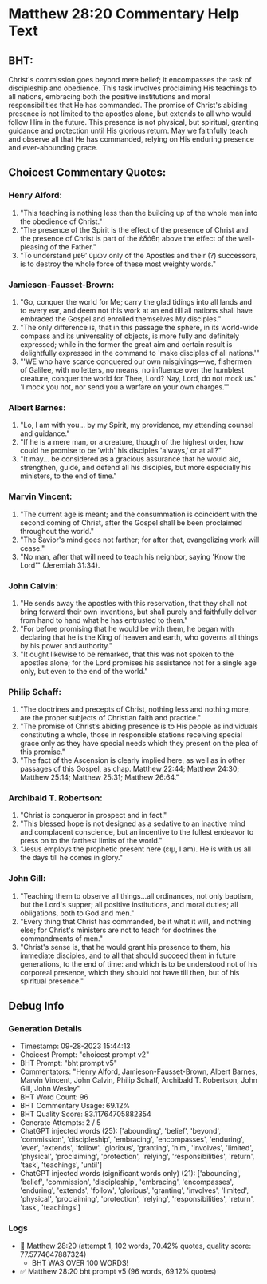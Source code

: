 # Matthew 28:20 Commentary Help Text

## BHT:
Christ's commission goes beyond mere belief; it encompasses the task of discipleship and obedience. This task involves proclaiming His teachings to all nations, embracing both the positive institutions and moral responsibilities that He has commanded. The promise of Christ's abiding presence is not limited to the apostles alone, but extends to all who would follow Him in the future. This presence is not physical, but spiritual, granting guidance and protection until His glorious return. May we faithfully teach and observe all that He has commanded, relying on His enduring presence and ever-abounding grace.

## Choicest Commentary Quotes:
### Henry Alford:
1. "This teaching is nothing less than the building up of the whole man into the obedience of Christ."
2. "The presence of the Spirit is the effect of the presence of Christ and the presence of Christ is part of the ἐδόθη above the effect of the well-pleasing of the Father."
3. "To understand μεθʼ ὑμῶν only of the Apostles and their (?) successors, is to destroy the whole force of these most weighty words."

### Jamieson-Fausset-Brown:
1. "Go, conquer the world for Me; carry the glad tidings into all lands and to every ear, and deem not this work at an end till all nations shall have embraced the Gospel and enrolled themselves My disciples."
2. "The only difference is, that in this passage the sphere, in its world-wide compass and its universality of objects, is more fully and definitely expressed; while in the former the great aim and certain result is delightfully expressed in the command to 'make disciples of all nations.'"
3. "'WE who have scarce conquered our own misgivings—we, fishermen of Galilee, with no letters, no means, no influence over the humblest creature, conquer the world for Thee, Lord? Nay, Lord, do not mock us.' 'I mock you not, nor send you a warfare on your own charges.'"

### Albert Barnes:
1. "Lo, I am with you... by my Spirit, my providence, my attending counsel and guidance."
2. "If he is a mere man, or a creature, though of the highest order, how could he promise to be 'with' his disciples 'always,' or at all?"
3. "It may... be considered as a gracious assurance that he would aid, strengthen, guide, and defend all his disciples, but more especially his ministers, to the end of time."

### Marvin Vincent:
1. "The current age is meant; and the consummation is coincident with the second coming of Christ, after the Gospel shall be been proclaimed throughout the world."
2. "The Savior's mind goes not farther; for after that, evangelizing work will cease."
3. "No man, after that will need to teach his neighbor, saying 'Know the Lord'" (Jeremiah 31:34).

### John Calvin:
1. "He sends away the apostles with this reservation, that they shall not bring forward their own inventions, but shall purely and faithfully deliver from hand to hand what he has entrusted to them."
2. "For before promising that he would be with them, he began with declaring that he is the King of heaven and earth, who governs all things by his power and authority."
3. "It ought likewise to be remarked, that this was not spoken to the apostles alone; for the Lord promises his assistance not for a single age only, but even to the end of the world."

### Philip Schaff:
1. "The doctrines and precepts of Christ, nothing less and nothing more, are the proper subjects of Christian faith and practice."
2. "The promise of Christ’s abiding presence is to His people as individuals constituting a whole, those in responsible stations receiving special grace only as they have special needs which they present on the plea of this promise."
3. "The fact of the Ascension is clearly implied here, as well as in other passages of this Gospel, as chap. Matthew 22:44; Matthew 24:30; Matthew 25:14; Matthew 25:31; Matthew 26:64."

### Archibald T. Robertson:
1. "Christ is conqueror in prospect and in fact."
2. "This blessed hope is not designed as a sedative to an inactive mind and complacent conscience, but an incentive to the fullest endeavor to press on to the farthest limits of the world."
3. "Jesus employs the prophetic present here (ειμ, I am). He is with us all the days till he comes in glory."

### John Gill:
1. "Teaching them to observe all things...all ordinances, not only baptism, but the Lord's supper; all positive institutions, and moral duties; all obligations, both to God and men."
2. "Every thing that Christ has commanded, be it what it will, and nothing else; for Christ's ministers are not to teach for doctrines the commandments of men."
3. "Christ's sense is, that he would grant his presence to them, his immediate disciples, and to all that should succeed them in future generations, to the end of time: and which is to be understood not of his corporeal presence, which they should not have till then, but of his spiritual presence."


## Debug Info
### Generation Details
- Timestamp: 09-28-2023 15:44:13
- Choicest Prompt: "choicest prompt v2"
- BHT Prompt: "bht prompt v5"
- Commentators: "Henry Alford, Jamieson-Fausset-Brown, Albert Barnes, Marvin Vincent, John Calvin, Philip Schaff, Archibald T. Robertson, John Gill, John Wesley"
- BHT Word Count: 96
- BHT Commentary Usage: 69.12%
- BHT Quality Score: 83.11764705882354
- Generate Attempts: 2 / 5
- ChatGPT injected words (25):
	['abounding', 'belief', 'beyond', 'commission', 'discipleship', 'embracing', 'encompasses', 'enduring', 'ever', 'extends', 'follow', 'glorious', 'granting', 'him', 'involves', 'limited', 'physical', 'proclaiming', 'protection', 'relying', 'responsibilities', 'return', 'task', 'teachings', 'until']
- ChatGPT injected words (significant words only) (21):
	['abounding', 'belief', 'commission', 'discipleship', 'embracing', 'encompasses', 'enduring', 'extends', 'follow', 'glorious', 'granting', 'involves', 'limited', 'physical', 'proclaiming', 'protection', 'relying', 'responsibilities', 'return', 'task', 'teachings']

### Logs
- 🔄 Matthew 28:20 (attempt 1, 102 words, 70.42% quotes, quality score: 77.5774647887324) 
	- BHT WAS OVER 100 WORDS!
- ✅ Matthew 28:20 bht prompt v5 (96 words, 69.12% quotes)